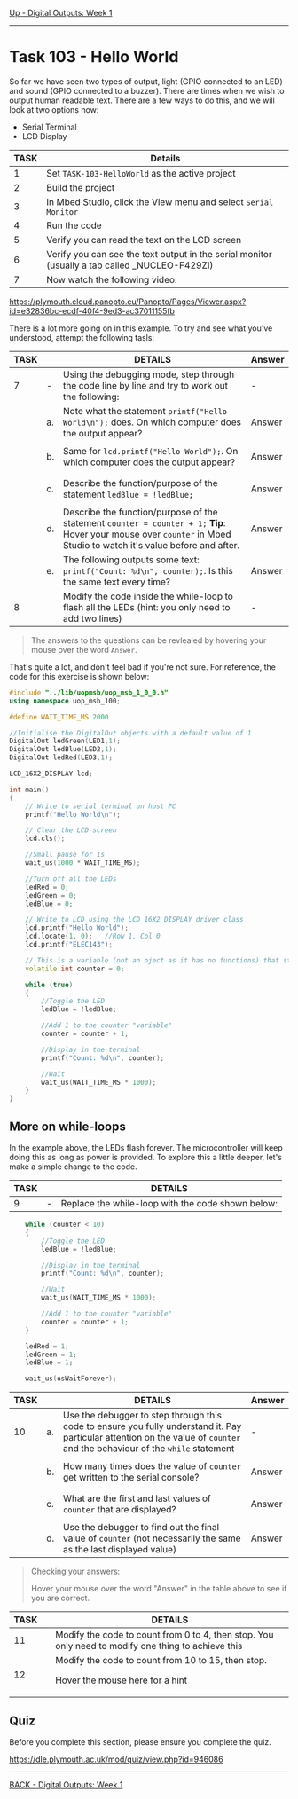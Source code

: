 [Up - Digital Outputs: Week 1](Digital_Outputs_1.md)

--- 

# Task 103 - Hello World
So far we have seen two types of output, light (GPIO connected to an LED) and sound (GPIO connected to a buzzer). There are times when we wish to output human readable text. There are a few ways to do this, and we will look at two options now:

* Serial Terminal
* LCD Display

| TASK | Details |
| --- | --- |
| 1 | Set `TASK-103-HelloWorld` as the active project |
| 2 | Build the project |
| 3 | In Mbed Studio, click the View menu and select `Serial Monitor` |
| 4 | Run the code |
| 5 | Verify you can read the text on the LCD screen |
| 6 | Verify you can see the text output in the serial monitor (usually a tab called _NUCLEO-F429ZI) |
| 7 | Now watch the following video: |

https://plymouth.cloud.panopto.eu/Panopto/Pages/Viewer.aspx?id=e32836bc-ecdf-40f4-9ed3-ac37011155fb

There is a lot more going on in this example. To try and see what you've understood, attempt the following tasls:

| TASK | | DETAILS | Answer |
| --- | --- | --- | --- |
| 7 | - | Using the debugging mode, step through the code line by line and try to work out the following: | - |
| | a. | Note what the statement `printf("Hello World\n");` does. On which computer does the output appear? | <p title="The serial monitor on the host PC">Answer</p> |
| | b. | Same for `lcd.printf("Hello World");`. On which computer does the output appear? | <p title="The target board (Nucleo)">Answer</p> |
| | c. | Describe the function/purpose of the statement `ledBlue = !ledBlue;` | <p title="This flips (toggles) the state of the LED">Answer</p> |
| | d. | Describe the function/purpose of the statement `counter = counter + 1;` **Tip**: Hover your mouse over `counter` in Mbed Studio to watch it's value before and after. | <p title="It increments the value of counter by 1">Answer</p> |
| | e. | The following outputs some text: `printf("Count: %d\n", counter);`. Is this the same text every time? | <p title="No. It includes a variable quantity derived from counter">Answer</p> |
| 8 | | Modify the code inside the while-loop to flash all the LEDs (hint: you only need to add two lines) | - |


> The answers to the questions can be revlealed by hovering your mouse over the word `Answer`.

That's quite a lot, and don't feel bad if you're not sure. For reference, the code for this exercise is shown below:

```C++
#include "../lib/uopmsb/uop_msb_1_0_0.h"
using namespace uop_msb_100;

#define WAIT_TIME_MS 2000

//Initialise the DigitalOut objects with a default value of 1
DigitalOut ledGreen(LED1,1);
DigitalOut ledBlue(LED2,1);
DigitalOut ledRed(LED3,1);

LCD_16X2_DISPLAY lcd;

int main()
{
    // Write to serial terminal on host PC
    printf("Hello World\n");

    // Clear the LCD screen
    lcd.cls();

    //Small pause for 1s
    wait_us(1000 * WAIT_TIME_MS);

    //Turn off all the LEDs
    ledRed = 0;
    ledGreen = 0;
    ledBlue = 0;

    // Write to LCD using the LCD_16X2_DISPLAY driver class
    lcd.printf("Hello World");
    lcd.locate(1, 0);   //Row 1, Col 0
    lcd.printf("ELEC143");

    // This is a variable (not an oject as it has no functions) that stores a whole number (integer)
    volatile int counter = 0;

    while (true)
    {
        //Toggle the LED
        ledBlue = !ledBlue;

        //Add 1 to the counter "variable"
        counter = counter + 1;

        //Display in the terminal
        printf("Count: %d\n", counter);

        //Wait
        wait_us(WAIT_TIME_MS * 1000);
    }
}
```

## More on while-loops
In the example above, the LEDs flash forever. The microcontroller will keep doing this as long as power is provided. To explore this a little deeper, let's make a simple change to the code. 

| TASK | | DETAILS |
| --- | --- | --- |
| 9 | - | Replace the while-loop with the code shown below: |


```C++
    while (counter < 10)
    {
        //Toggle the LED
        ledBlue = !ledBlue;

        //Display in the terminal
        printf("Count: %d\n", counter);

        //Wait
        wait_us(WAIT_TIME_MS * 1000);

        //Add 1 to the counter "variable"
        counter = counter + 1;        
    }

    ledRed = 1;
    ledGreen = 1;
    ledBlue = 1;

    wait_us(osWaitForever);
```

| TASK |  | DETAILS | Answer |
| --- | --- | --- | --- |
| 10  | a. | Use the debugger to step through this code to ensure you fully understand it. Pay particular attention on the value of `counter` and the behaviour of the `while` statement | - |
|  | b. | How many times does the value of `counter` get written to the serial console? | <p title="10 times"> Answer </p> |
|   | c. | What are the first and last values of `counter` that are displayed? | <p title="0 and 9"> Answer </p> |
|   | d. | Use the debugger to find out the final value of `counter` (not necessarily the same as the last displayed value) | <p title="10"> Answer </p> |


> Checking your answers:
> 
> Hover your mouse over the word "Answer" in the table above to see if you are correct.

| TASK |  | DETAILS |
| --- | --- | --- | 
| 11 |  | Modify the code to count from 0 to 4, then stop. You only need to modify one thing to achieve this |
| 12 |  | Modify the code to count from 10 to 15, then stop. <p title="Change the initial value of counter">Hover the mouse here for a hint</p> |

## Quiz
Before you complete this section, please ensure you complete the quiz.

https://dle.plymouth.ac.uk/mod/quiz/view.php?id=946086


---

[BACK - Digital Outputs: Week 1](Digital_Outputs_1.md)